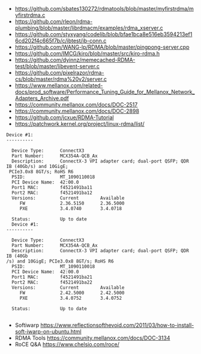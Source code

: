 * https://github.com/sbates130272/rdmatools/blob/master/myfirstrdma/myfirstrdma.c
* https://github.com/rleon/rdma-plumbing/blob/master/librdmacm/examples/rdma_xserver.c
* https://github.com/styxyang/codelib/blob/bfae1bca8e516eb3594213ef16cd202f4c665f7b/c/ibtest/ib-conn.c
* https://github.com/WANG-lp/RDMA/blob/master/pingpong-server.cpp
* https://github.com/IMCG/kiro/blob/master/src/kiro-rdma.h
* https://github.com/dyinnz/memecached-RDMA-test/blob/master/libevent-server.c
* https://github.com/pixelrazor/rdma-cs/blob/master/rdma%20v2/server.c
* https://www.mellanox.com/related-docs/prod_software/Performance_Tuning_Guide_for_Mellanox_Network_Adapters_Archive.pdf
* https://community.mellanox.com/docs/DOC-2517
* https://community.mellanox.com/docs/DOC-2898
* https://github.com/jcxue/RDMA-Tutorial
* https://patchwork.kernel.org/project/linux-rdma/list/

```
Device #1:
----------

  Device Type:      ConnectX3
  Part Number:      MCX354A-QCB_Ax
  Description:      ConnectX-3 VPI adapter card; dual-port QSFP; QDR IB (40Gb/s) and 10GigE;
 PCIe3.0x8 8GT/s; RoHS R6
  PSID:             MT_1090110018
  PCI Device Name:  42:00.0
  Port1 MAC:        f4521491ba11
  Port2 MAC:        f4521491ba12
  Versions:         Current        Available     
     FW             2.36.5150      2.36.5000     
     PXE            3.4.0740       3.4.0718      

  Status:           Up to date
  Device #1:                                                                   
----------                                                                   
                                                                             
  Device Type:      ConnectX3                                                
  Part Number:      MCX354A-QCB_Ax                                           
  Description:      ConnectX-3 VPI adapter card; dual-port QSFP; QDR IB (40Gb
/s) and 10GigE; PCIe3.0x8 8GT/s; RoHS R6                                     
  PSID:             MT_1090110018                                            
  PCI Device Name:  42:00.0                                                  
  Port1 MAC:        f4521491ba21                                             
  Port2 MAC:        f4521491ba22                                             
  Versions:         Current        Available                                 
     FW             2.42.5000      2.42.5000                                 
     PXE            3.4.0752       3.4.0752                                  
                                                                             
  Status:           Up to date                                               
                                                                             

```
* Softiwarp https://www.reflectionsofthevoid.com/2011/03/how-to-install-soft-iwarp-on-ubuntu.html
* RDMA Tools https://community.mellanox.com/docs/DOC-3134
* RoCE Q&A https://www.chelsio.com/roce/
